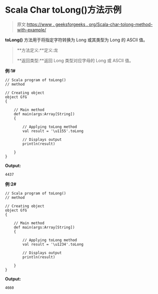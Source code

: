# Scala Char toLong()方法示例

> 原文:[https://www . geeksforgeeks . org/Scala-char-tolong-method-with-example/](https://www.geeksforgeeks.org/scala-char-tolong-method-with-example/)

**toLong()** 方法用于将指定字符转换为 Long 或其类型为 Long 的 ASCII 值。

> **方法定义:**定义:龙
> 
> **返回类型:**返回 Long 类型对应字母的 Long 或 ASCII 值。

**例:1#**

```
// Scala program of toLong()
// method

// Creating object
object GfG
{ 

    // Main method
    def main(args:Array[String])
    {

        // Applying toLong method
        val result = '\u1155'.toLong

        // Displays output
        println(result)

    }
} 
```

**Output:**

```
4437

```

**例:2#**

```
// Scala program of toLong()
// method

// Creating object
object GfG
{ 

    // Main method
    def main(args:Array[String])
    {

        // Applying toLong method
        val result = '\u1234'.toLong

        // Displays output
        println(result)

    }
} 
```

**Output:**

```
4660

```